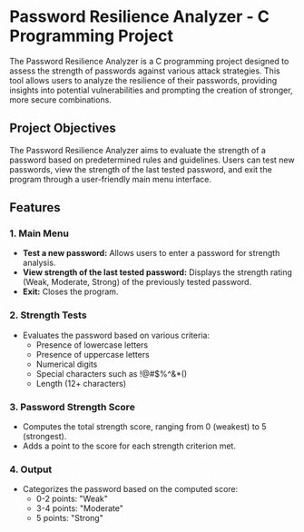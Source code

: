# Password Resilience Analyzer - C Programming Project

The Password Resilience Analyzer is a C programming project designed to assess the strength of passwords against various attack strategies. This tool allows users to analyze the resilience of their passwords, providing insights into potential vulnerabilities and prompting the creation of stronger, more secure combinations.

## Project Objectives

The Password Resilience Analyzer aims to evaluate the strength of a password based on predetermined rules and guidelines. Users can test new passwords, view the strength of the last tested password, and exit the program through a user-friendly main menu interface.

## Features

### 1. Main Menu
- **Test a new password:** Allows users to enter a password for strength analysis.
- **View strength of the last tested password:** Displays the strength rating (Weak, Moderate, Strong) of the previously tested password.
- **Exit:** Closes the program.

### 2. Strength Tests
- Evaluates the password based on various criteria:
  - Presence of lowercase letters
  - Presence of uppercase letters
  - Numerical digits
  - Special characters such as !@#$%^&*()
  - Length (12+ characters)

### 3. Password Strength Score
- Computes the total strength score, ranging from 0 (weakest) to 5 (strongest).
- Adds a point to the score for each strength criterion met.

### 4. Output
- Categorizes the password based on the computed score:
  - 0-2 points: "Weak"
  - 3-4 points: "Moderate"
  - 5 points: "Strong"
